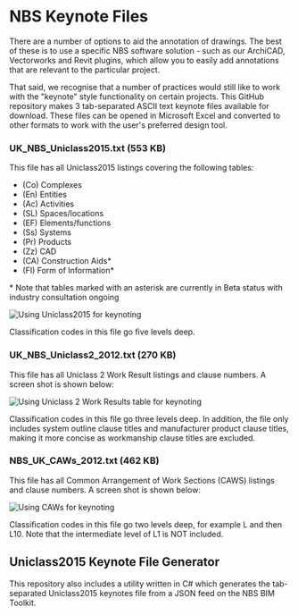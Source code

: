 # NBS Keynote Files

There are a number of options to aid the annotation of drawings. The best of these is to use a specific NBS software solution - such as our ArchiCAD, Vectorworks and Revit plugins, which allow you to easily add annotations  that are relevant to the particular project.

That said, we recognise that a number of practices would still like to work with the "keynote" style functionality on certain projects. This GitHub repository makes 3 tab-separated ASCII text keynote files available for download. These files can be opened in Microsoft Excel and converted to other formats to work with the user's preferred design tool.

### UK\_NBS\_Uniclass2015.txt (553 KB)
This file has all Uniclass2015 listings covering the following tables:

* (Co) Complexes
* (En) Entities
* (Ac) Activities
* (SL) Spaces/locations
* (EF) Elements/functions
* (Ss) Systems
* (Pr) Products
* (Zz) CAD
* (CA) Construction Aids*
* (FI) Form of Information*

\* Note that tables marked with an asterisk are currently in Beta status with industry consultation ongoing

![Using Uniclass2015 for keynoting](https://raw.githubusercontent.com/theNBS/KeynotesFiles/master/Resources/KeynotesUniclass2015.gif)

Classification codes in this file go five levels deep.

### UK\_NBS\_Uniclass2_2012.txt (270 KB)
This file has all Uniclass 2 Work Result listings and clause numbers. A screen shot is shown below:

![Using Uniclass 2 Work Results table for keynoting](http://2.bp.blogspot.com/-JWo5l2MIR60/UKJrMK4BRKI/AAAAAAAACk4/hI_sVhZZO_g/s640/Keynotes02.gif)

Classification codes in this file go three levels deep. In addition, the file only includes system outline clause titles and manufacturer product clause titles, making it more concise as workmanship clause titles are excluded.

### NBS\_UK\_CAWs_2012.txt (462 KB)
This file has all Common Arrangement of Work Sections (CAWS) listings and clause numbers. A screen shot is shown below:

![Using CAWs for keynoting](http://1.bp.blogspot.com/-bIhMnva1VNU/UKJrA4UCKzI/AAAAAAAACkw/NAoH78F4Va8/s1600/Keynotes01.gif)

Classification codes in this file go two levels deep, for example L and then L10. Note that the intermediate level of L1 is NOT included.

## Uniclass2015 Keynote File Generator

This repository also includes a utility written in C# which generates the tab-separated Uniclass2015 keynotes file from a JSON feed on the NBS BIM Toolkit.